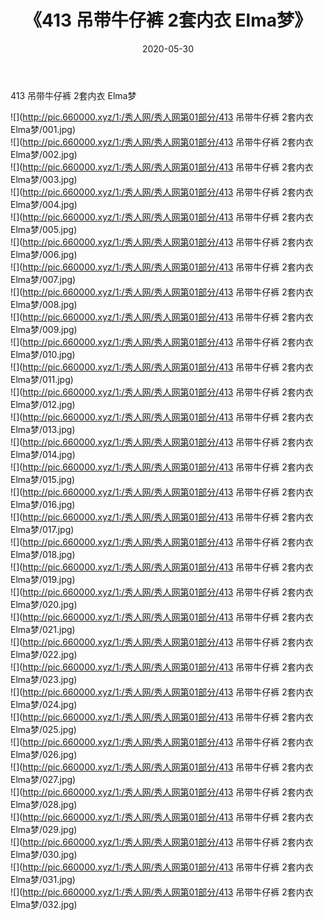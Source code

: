 ﻿---
layout: post
title:  《413 吊带牛仔裤 2套内衣 Elma梦》
date:   2020-05-30
img: http://pic.660000.xyz/1:/秀人网/秀人网第01部分/413 吊带牛仔裤 2套内衣 Elma梦/000.jpg
categories: [美女, 清纯, 唯美]
---

413 吊带牛仔裤 2套内衣 Elma梦

  ![](http://pic.660000.xyz/1:/秀人网/秀人网第01部分/413 吊带牛仔裤 2套内衣 Elma梦/001.jpg) <br> ![](http://pic.660000.xyz/1:/秀人网/秀人网第01部分/413 吊带牛仔裤 2套内衣 Elma梦/002.jpg) <br> ![](http://pic.660000.xyz/1:/秀人网/秀人网第01部分/413 吊带牛仔裤 2套内衣 Elma梦/003.jpg) <br> ![](http://pic.660000.xyz/1:/秀人网/秀人网第01部分/413 吊带牛仔裤 2套内衣 Elma梦/004.jpg) <br> ![](http://pic.660000.xyz/1:/秀人网/秀人网第01部分/413 吊带牛仔裤 2套内衣 Elma梦/005.jpg) <br> ![](http://pic.660000.xyz/1:/秀人网/秀人网第01部分/413 吊带牛仔裤 2套内衣 Elma梦/006.jpg) <br> ![](http://pic.660000.xyz/1:/秀人网/秀人网第01部分/413 吊带牛仔裤 2套内衣 Elma梦/007.jpg) <br> ![](http://pic.660000.xyz/1:/秀人网/秀人网第01部分/413 吊带牛仔裤 2套内衣 Elma梦/008.jpg) <br> ![](http://pic.660000.xyz/1:/秀人网/秀人网第01部分/413 吊带牛仔裤 2套内衣 Elma梦/009.jpg) <br> ![](http://pic.660000.xyz/1:/秀人网/秀人网第01部分/413 吊带牛仔裤 2套内衣 Elma梦/010.jpg) <br> ![](http://pic.660000.xyz/1:/秀人网/秀人网第01部分/413 吊带牛仔裤 2套内衣 Elma梦/011.jpg) <br> ![](http://pic.660000.xyz/1:/秀人网/秀人网第01部分/413 吊带牛仔裤 2套内衣 Elma梦/012.jpg) <br> ![](http://pic.660000.xyz/1:/秀人网/秀人网第01部分/413 吊带牛仔裤 2套内衣 Elma梦/013.jpg) <br> ![](http://pic.660000.xyz/1:/秀人网/秀人网第01部分/413 吊带牛仔裤 2套内衣 Elma梦/014.jpg) <br> ![](http://pic.660000.xyz/1:/秀人网/秀人网第01部分/413 吊带牛仔裤 2套内衣 Elma梦/015.jpg) <br> ![](http://pic.660000.xyz/1:/秀人网/秀人网第01部分/413 吊带牛仔裤 2套内衣 Elma梦/016.jpg) <br> ![](http://pic.660000.xyz/1:/秀人网/秀人网第01部分/413 吊带牛仔裤 2套内衣 Elma梦/017.jpg) <br> ![](http://pic.660000.xyz/1:/秀人网/秀人网第01部分/413 吊带牛仔裤 2套内衣 Elma梦/018.jpg) <br> ![](http://pic.660000.xyz/1:/秀人网/秀人网第01部分/413 吊带牛仔裤 2套内衣 Elma梦/019.jpg) <br> ![](http://pic.660000.xyz/1:/秀人网/秀人网第01部分/413 吊带牛仔裤 2套内衣 Elma梦/020.jpg) <br> ![](http://pic.660000.xyz/1:/秀人网/秀人网第01部分/413 吊带牛仔裤 2套内衣 Elma梦/021.jpg) <br> ![](http://pic.660000.xyz/1:/秀人网/秀人网第01部分/413 吊带牛仔裤 2套内衣 Elma梦/022.jpg) <br> ![](http://pic.660000.xyz/1:/秀人网/秀人网第01部分/413 吊带牛仔裤 2套内衣 Elma梦/023.jpg) <br> ![](http://pic.660000.xyz/1:/秀人网/秀人网第01部分/413 吊带牛仔裤 2套内衣 Elma梦/024.jpg) <br> ![](http://pic.660000.xyz/1:/秀人网/秀人网第01部分/413 吊带牛仔裤 2套内衣 Elma梦/025.jpg) <br> ![](http://pic.660000.xyz/1:/秀人网/秀人网第01部分/413 吊带牛仔裤 2套内衣 Elma梦/026.jpg) <br> ![](http://pic.660000.xyz/1:/秀人网/秀人网第01部分/413 吊带牛仔裤 2套内衣 Elma梦/027.jpg) <br> ![](http://pic.660000.xyz/1:/秀人网/秀人网第01部分/413 吊带牛仔裤 2套内衣 Elma梦/028.jpg) <br> ![](http://pic.660000.xyz/1:/秀人网/秀人网第01部分/413 吊带牛仔裤 2套内衣 Elma梦/029.jpg) <br> ![](http://pic.660000.xyz/1:/秀人网/秀人网第01部分/413 吊带牛仔裤 2套内衣 Elma梦/030.jpg) <br> ![](http://pic.660000.xyz/1:/秀人网/秀人网第01部分/413 吊带牛仔裤 2套内衣 Elma梦/031.jpg) <br> ![](http://pic.660000.xyz/1:/秀人网/秀人网第01部分/413 吊带牛仔裤 2套内衣 Elma梦/032.jpg) <br>
